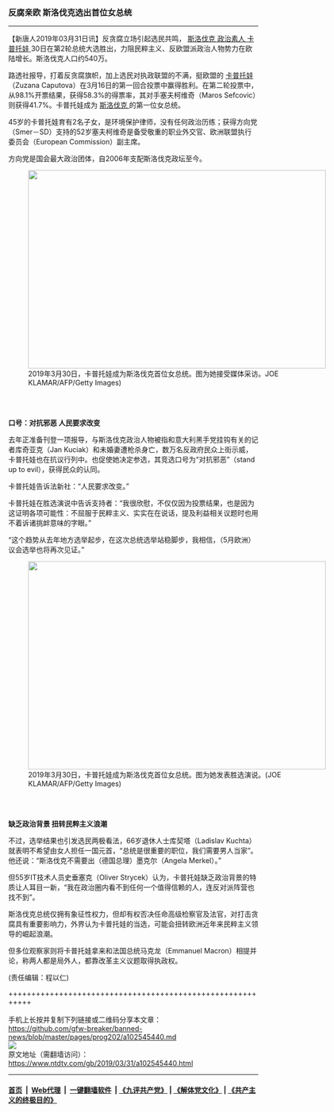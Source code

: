 ### 反腐亲欧 斯洛伐克选出首位女总统
------------------------

<div class="post_content" itemprop="articleBody">
 <p>
  【新唐人2019年03月31日讯】反贪腐立场引起选民共鸣，
  <a href="https://www.ntdtv.com/gb/斯洛伐克.htm">
   斯洛伐克
  </a>
  <a href="https://www.ntdtv.com/gb/政治素人.htm">
   政治素人
  </a>
  <a href="https://www.ntdtv.com/gb/卡普托娃.htm">
   卡普托娃
  </a>
  30日在第2轮总统大选胜出，力阻民粹主义、反欧盟派政治人物势力在欧陆增长。斯洛伐克人口约540万。
 </p>
 <p>
  路透社报导，打着反贪腐旗帜，加上选民对执政联盟的不满，挺欧盟的
  <a href="https://www.ntdtv.com/gb/卡普托娃.htm">
   卡普托娃
  </a>
  （Zuzana Caputova）在3月16日的第一回合投票中赢得胜利。在第二轮投票中，从98.1%开票结果，获得58.3%的得票率，其对手塞夫柯维奇（Maros Sefcovic）则获得41.7%。卡普托娃成为
  <a href="https://www.ntdtv.com/gb/斯洛伐克.htm">
   斯洛伐克
  </a>
  的第一位女总统。
 </p>
 <p>
  45岁的卡普托娃育有2名子女，是环境保护律师，没有任何政治历练；获得方向党（Smer－SD）支持的52岁塞夫柯维奇是备受敬重的职业外交官、欧洲联盟执行委员会（European Commission）副主席。
 </p>
 <p>
  方向党是国会最大政治团体，自2006年支配斯洛伐克政坛至今。
 </p>
 <figure class="wp-caption alignnone" id="attachment_102545484" style="width: 600px">
  <img alt="" class="size-medium wp-image-102545484" height="400" src="https://www.ntdtv.com/assets/uploads/2019/03/GettyImages-1133847566-600x400.jpg" width="600">
   <br/><figcaption class="wp-caption-text">
    2019年3月30日，卡普托娃成为斯洛伐克首位女总统。图为她接受媒体采访。JOE KLAMAR/AFP/Getty Images)
   </figcaption><br/>
  </img>
 </figure><br/>
 <p>
  <strong>
   口号：对抗邪恶 人民要求改变
  </strong>
 </p>
 <p>
  去年正准备刊登一项报导，与斯洛伐克政治人物被指和意大利黑手党挂钩有关的记者库奇亚克（Jan Kuciak）和未婚妻遭枪杀身亡，数万名反政府民众上街示威，卡普托娃也在抗议行列中。也促使她决定参选，其竞选口号为“对抗邪恶”（stand up to evil），获得民众的认同。
 </p>
 <p>
  卡普托娃告诉法新社：“人民要求改变。”
 </p>
 <p>
  卡普托娃在胜选演说中告诉支持者：“我很欣慰，不仅仅因为投票结果，也是因为这证明各项可能性：不屈服于民粹主义、实实在在说话，提及利益相关议题时也用不着诉诸挑衅意味的字眼。”
 </p>
 <p>
  “这个趋势从去年地方选举起步，在这次总统选举站稳脚步，我相信，（5月欧洲）议会选举也将再次见证。”
 </p>
 <figure class="wp-caption alignnone" id="attachment_102545486" style="width: 600px">
  <img alt="" class="size-medium wp-image-102545486" height="420" src="https://www.ntdtv.com/assets/uploads/2019/03/GettyImages-1133884018-600x420.jpg" width="600">
   <br/><figcaption class="wp-caption-text">
    2019年3月30日，卡普托娃成为斯洛伐克首位女总统。图为她发表胜选演说。(JOE KLAMAR/AFP/Getty Images)
   </figcaption><br/>
  </img>
 </figure><br/>
 <p>
  <strong>
   缺乏政治背景 扭转民粹主义浪潮
  </strong>
 </p>
 <p>
  不过，选举结果也引发选民两极看法，66岁退休人士库契塔（Ladislav Kuchta）就表明不希望由女人担任一国元首，“总统是很重要的职位，我们需要男人当家”。他还说：“斯洛伐克不需要出（德国总理）墨克尔（Angela Merkel）。”
 </p>
 <p>
  但55岁IT技术人员史垂塞克（Oliver Strycek）认为，卡普托娃缺乏政治背景的特质让人耳目一新，“我在政治圈内看不到任何一个值得信赖的人，连反对派阵营也找不到”。
 </p>
 <p>
  斯洛伐克总统仅拥有象征性权力，但却有权否决任命高级检察官及法官，对打击贪腐具有重要影响力，外界认为卡普托娃的当选，可能会扭转欧洲近年来民粹主义领导的崛起浪潮。
 </p>
 <p>
  但多位观察家则将卡普托娃拿来和法国总统马克龙（Emmanuel Macron）相提并论，称两人都是局外人，都靠改革主义议题取得执政权。
 </p>
 <p>
 </p>
 <p>
  (责任编辑：程以仁)
 </p>
 <div class="single_ad">
 </div>
</div>

+++++++++++++++++++++++++++++++++++++++++++++++++++++++++++<br/><br/>
手机上长按并复制下列链接或二维码分享本文章：<br/>
https://github.com/gfw-breaker/banned-news/blob/master/pages/prog202/a102545440.md <br/>
<a href='https://github.com/gfw-breaker/banned-news/blob/master/pages/prog202/a102545440.md'><img src='https://github.com/gfw-breaker/banned-news/blob/master/pages/prog202/a102545440.md.png'/></a> <br/>
原文地址（需翻墙访问）：https://www.ntdtv.com/gb/2019/03/31/a102545440.html


------------------------
#### [首页](https://github.com/gfw-breaker/banned-news/blob/master/README.md) &nbsp;|&nbsp; [Web代理](https://github.com/labour-camp/helloworld) &nbsp;|&nbsp; [一键翻墙软件](https://github.com/gfw-breaker/nogfw/blob/master/README.md) &nbsp;| [《九评共产党》](https://github.com/gfw-breaker/9ping.md/blob/master/README.md#九评之一评共产党是什么) | [《解体党文化》](https://github.com/gfw-breaker/jtdwh.md/blob/master/README.md) | [《共产主义的终极目的》](https://github.com/gfw-breaker/gczydzjmd.md/blob/master/README.md)

